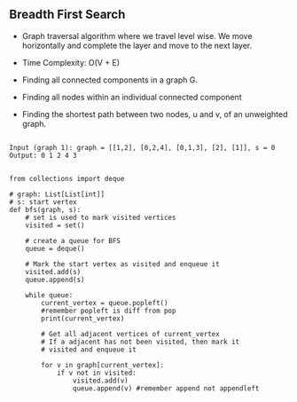 ## Breadth First Search

- Graph traversal algorithm where we travel level wise. We move horizontally and complete the layer and move to the next layer. 

- Time Complexity: O(V + E)

- Finding all connected components in a graph G.
- Finding all nodes within an individual connected component
- Finding the shortest path between two nodes, u and v, of an unweighted graph. 

```

Input (graph 1): graph = [[1,2], [0,2,4], [0,1,3], [2], [1]], s = 0
Output: 0 1 2 4 3


from collections import deque

# graph: List[List[int]]
# s: start vertex
def bfs(graph, s):
    # set is used to mark visited vertices
    visited = set()
    
    # create a queue for BFS 
    queue = deque()
    
    # Mark the start vertex as visited and enqueue it
    visited.add(s)
    queue.append(s)

    while queue:
        current_vertex = queue.popleft() 
        #remember popleft is diff from pop
        print(current_vertex)

        # Get all adjacent vertices of current_vertex 
        # If a adjacent has not been visited, then mark it 
        # visited and enqueue it
        
        for v in graph[current_vertex]:
            if v not in visited:
                visited.add(v)
                queue.append(v) #remember append not appendleft

```